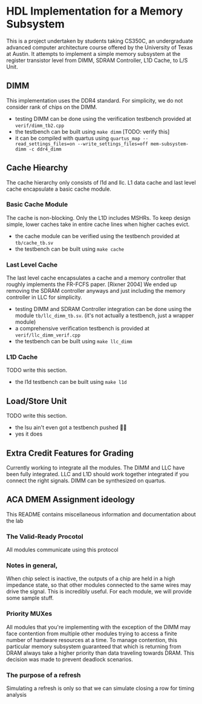 # HDL Implementation for a Memory Subsystem

This is a project undertaken by students taking CS350C, an undergraduate advanced computer architecture course offered by the University of Texas at Austin. 
It attempts to implement a simple memory subsystem at the register transistor level from 
DIMM, SDRAM Controller, L1D Cache, to L/S Unit. 

## DIMM

This implementation uses the DDR4 standard. For simplicity, we do not consider rank of chips on the DIMM. 
 - testing DIMM can be done using the verification testbench provided at `verif/dimm_tb2.cpp`
 - the testbench can be built using `make dimm` \[TODO: verify this]
 - it can be compiled with quartus using `quartus_map --read_settings_files=on --write_settings_files=off mem-subsystem-dimm -c ddr4_dimm`

## Cache Hiearchy
The cache hierarchy only consists of l1d and llc. L1 data cache and last level cache encapsulate a basic cache module.

### Basic Cache Module
The cache is non-blocking. Only the L1D includes MSHRs. To keep design simple, lower caches take in entire cache lines when higher caches evict. 
 - the cache module can be verified using the testbench provided at `tb/cache_tb.sv`
 - the testbench can be built using `make cache`

### Last Level Cache

The last level cache encapsulates a cache and a memory controller that roughly implements the FR-FCFS paper. [Rixner 2004] We ended up removing the SDRAM controller anyways and just including the memory controller in LLC for simplicity. 

 - testing DIMM and SDRAM Controller integration can be done using the module `tb/llc_dimm_tb.sv`. (it's not actually a testbench, just a wrapper module)
 - a comprehensive verification testbench is provided at `verif/llc_dimm_verif.cpp`
 - the testbench can be built using `make llc_dimm`

### L1D Cache
TODO write this section. 
 - the l1d testbench can be built using `make l1d`

 ## Load/Store Unit
 TODO write this section.
  - the lsu ain't even got a testbench pushed 🥀😩
  - yes it does

 ## Extra Credit Features for Grading
 Currently working to integrate all the modules. The DIMM and LLC have been fully integrated. LLC and L1D should work together integrated if you connect the right signals. DIMM can be synthesized on quartus.

## ACA DMEM Assignment ideology

This README contains miscellaneous information and documentation about
the lab

### The Valid-Ready Procotol

All modules communicate using this protocol

### Notes in general,

When chip select is inactive, the outputs of a chip are held in a high impedance state, so that other modules connected to the same wires may drive the signal. This is incredibly useful. For each module, we will provide some sample stuff.

### Priority MUXes

All modules that you're implementing with the exception of the DIMM may
face contention from multiple other modules trying to access a finite
number of hardware resources at a time. To manage contention, this particular memory subsystem guaranteed that which is returning from DRAM always take a higher priority than data traveling towards DRAM. This decision was made to prevent deadlock scenarios.

### The purpose of a refresh
Simulating a refresh is only so that we can simulate closing a row for timing analysis
